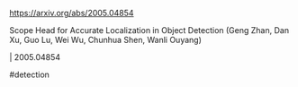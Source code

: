 https://arxiv.org/abs/2005.04854

Scope Head for Accurate Localization in Object Detection (Geng Zhan, Dan Xu, Guo Lu, Wei Wu, Chunhua Shen, Wanli Ouyang)

| 2005.04854

#detection 